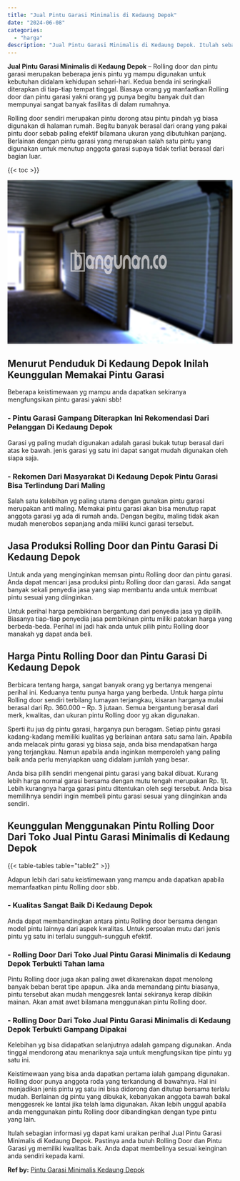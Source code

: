 ```yaml
---
title: "Jual Pintu Garasi Minimalis di Kedaung Depok"
date: "2024-06-08"
categories: 
  - "harga"
description: "Jual Pintu Garasi Minimalis di Kedaung Depok. Itulah sebagian informasi yg dapat kami uraikan perihal Jual Pintu Garasi Minimalis di Kedaung Depok. Pastinya..."
---
```


**Jual Pintu Garasi Minimalis di Kedaung Depok** – Rolling door dan pintu garasi merupakan beberapa jenis pintu yg mampu digunakan untuk kebutuhan didalam kehidupan sehari-hari. Kedua benda ini seringkali diterapkan di tiap-tiap tempat tinggal. Biasaya orang yg manfaatkan Rolling door dan pintu garasi yakni orang yg punya begitu banyak duit dan mempunyai sangat banyak fasilitas di dalam rumahnya.

Rolling door sendiri merupakan pintu dorong atau pintu pindah yg biasa digunakan di halaman rumah. Begitu banyak berasal dari orang yang pakai pintu door sebab paling efektif bilamana ukuran yang dibutuhkan panjang. Berlainan dengan pintu garasi yang merupakan salah satu pintu yang digunakan untuk menutup anggota garasi supaya tidak terliat berasal dari bagian luar.

{{< toc >}}

![Jual Pintu Garasi Minimalis di Kedaung Depok](/images/pintu-garasi-52.png)

## Menurut Penduduk Di Kedaung Depok Inilah Keunggulan Memakai Pintu Garasi

Beberapa keistimewaan yg mampu anda dapatkan sekiranya mengfungsikan pintu garasi yakni sbb!

### \- Pintu Garasi Gampang Diterapkan Ini Rekomendasi Dari Pelanggan Di Kedaung Depok

Garasi yg paling mudah digunakan adalah garasi bukak tutup berasal dari atas ke bawah. jenis garasi yg satu ini dapat sangat mudah digunakan oleh siapa saja.

### \- Rekomen Dari Masyarakat Di Kedaung Depok Pintu Garasi Bisa Terlindung Dari Maling

Salah satu kelebihan yg paling utama dengan gunakan pintu garasi merupakan anti maling. Memakai pintu garasi akan bisa menutup rapat anggota garasi yg ada di rumah anda. Dengan begitu, maling tidak akan mudah menerobos sepanjang anda miliki kunci garasi tersebut.

## Jasa Produksi Rolling Door dan Pintu Garasi Di Kedaung Depok

Untuk anda yang menginginkan memsan pintu Rolling door dan pintu garasi. Anda dapat mencari jasa produksi pintu Rolling door dan garasi. Ada sangat banyak sekali penyedia jasa yang siap membantu anda untuk membuat pintu sesuai yang diinginkan.

Untuk perihal harga pembikinan bergantung dari penyedia jasa yg dipilih. Biasanya tiap-tiap penyedia jasa pembikinan pintu miliki patokan harga yang berbeda-beda. Perihal ini jadi hak anda untuk pilih pintu Rolling door manakah yg dapat anda beli.

## Harga Pintu Rolling Door dan Pintu Garasi Di Kedaung Depok

Berbicara tentang harga, sangat banyak orang yg bertanya mengenai perihal ini. Keduanya tentu punya harga yang berbeda. Untuk harga pintu Rolling door sendiri terbilang lumayan terjangkau, kisaran harganya mulai berasal dari Rp. 360.000 – Rp. 3 jutaan. Semua bergantung berasal dari merk, kwalitas, dan ukuran pintu Rolling door yg akan digunakan.

Sperti itu jua dg pintu garasi, harganya pun beragam. Setiap pintu garasi kadang-kadang memiliki kualitas yg berlainan antara satu sama lain. Apabila anda melacak pintu garasi yg biasa saja, anda bisa mendapatkan harga yang terjangkau. Namun apabila anda inginkan memperoleh yang paling baik anda perlu menyiapkan uang didalam jumlah yang besar.

Anda bisa pilih sendiri mengenai pintu garasi yang bakal dibuat. Kurang lebih harga normal garasi bersama dengan mutu tengah merupakan Rp. 1jt. Lebih kurangnya harga garasi pintu ditentukan oleh segi tersebut. Anda bisa memilihnya sendiri ingin membeli pintu garasi sesuai yang diinginkan anda sendiri.

## Keunggulan Menggunakan Pintu Rolling Door Dari Toko Jual Pintu Garasi Minimalis di Kedaung Depok

{{< table-tables table="table2" >}}

Adapun lebih dari satu keistimewaan yang mampu anda dapatkan apabila memanfaatkan pintu Rolling door sbb.

### \- Kualitas Sangat Baik Di Kedaung Depok

Anda dapat membandingkan antara pintu Rolling door bersama dengan model pintu lainnya dari aspek kwalitas. Untuk persoalan mutu dari jenis pintu yg satu ini terlalu sungguh-sungguh efektif.

### \- Rolling Door Dari Toko Jual Pintu Garasi Minimalis di Kedaung Depok Terbukti Tahan lama

Pintu Rolling door juga akan paling awet dikarenakan dapat menolong banyak beban berat tipe apapun. Jika anda memandang pintu biasanya, pintu tersebut akan mudah menggesrek lantai sekiranya kerap dibikin mainan. Akan amat awet bilamana menggunakan pintu Rolling door.

### \- Rolling Door Dari Toko Jual Pintu Garasi Minimalis di Kedaung Depok Terbukti Gampang Dipakai

Kelebihan yg bisa didapatkan selanjutnya adalah gampang digunakan. Anda tinggal mendorong atau menariknya saja untuk mengfungsikan tipe pintu yg satu ini.

Keistimewaan yang bisa anda dapatkan pertama ialah gampang digunakan. Rolling door punya anggota roda yang terkandung di bawahnya. Hal ini menjadikan jenis pintu yg satu ini bisa didorong dan ditutup bersama terlalu mudah. Berlainan dg pintu yang dibukak, kebanyakan anggota bawah bakal menggesrek ke lantai jika telah lama digunakan. Akan lebih unggul apabila anda menggunakan pintu Rolling door dibandingkan dengan type pintu yang lain.

Itulah sebagian informasi yg dapat kami uraikan perihal Jual Pintu Garasi Minimalis di Kedaung Depok. Pastinya anda butuh Rolling Door dan Pintu Garasi yg memiliki kwalitas baik. Anda dapat membelinya sesuai keinginan anda sendiri kepada kami.

**Ref by:** [Pintu Garasi Minimalis Kedaung Depok](https://id.wikipedia.org/wiki/Pintu)

